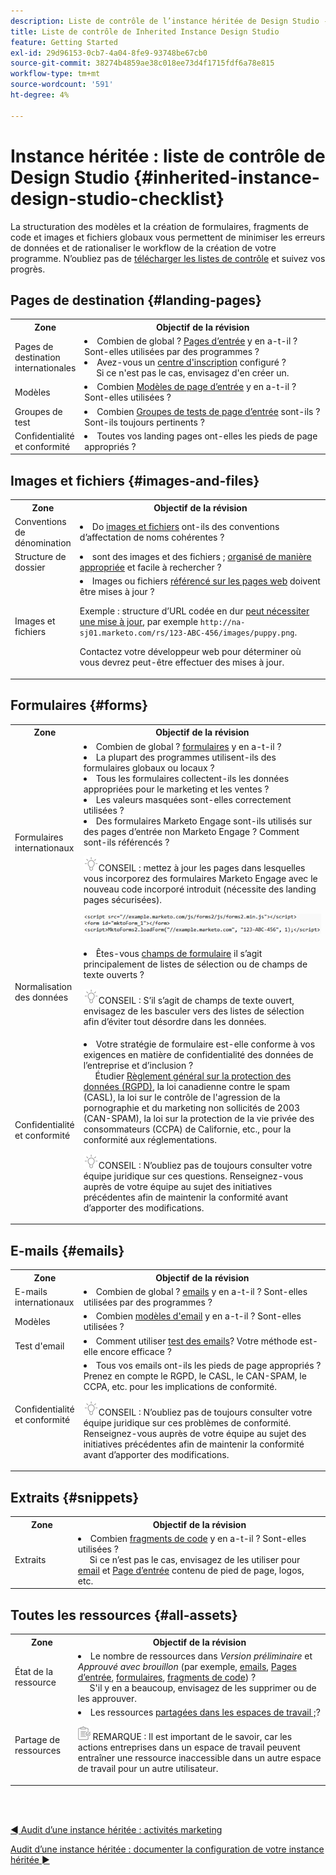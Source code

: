 ```yaml
---
description: Liste de contrôle de l’instance héritée de Design Studio - Documents Marketo - Documentation du produit
title: Liste de contrôle de Inherited Instance Design Studio
feature: Getting Started
exl-id: 29d96153-0cb7-4a04-8fe9-93748be67cb0
source-git-commit: 38274b4859ae38c018ee73d4f1715fdf6a78e815
workflow-type: tm+mt
source-wordcount: '591'
ht-degree: 4%

---
```


# Instance héritée : liste de contrôle de Design Studio {#inherited-instance-design-studio-checklist}

La structuration des modèles et la création de formulaires, fragments de code et images et fichiers globaux vous permettent de minimiser les erreurs de données et de rationaliser le workflow de la création de votre programme. N’oubliez pas de [télécharger les listes de contrôle](/help/marketo/getting-started/inheriting-a-marketo-engage-instance/assets/adobe-marketo-engage-inherited-instance-admin-checklist.xlsx) et suivez vos progrès.

## Pages de destination {#landing-pages}

<table style="table-layout:auto"> 
 <tbody> 
  <tr> 
   <th style="width:20%">Zone</th> 
   <th>Objectif de la révision</th>
  </tr> 
  <tr> 
   <td>Pages de destination internationales</td> 
   <td><li>Combien de global ? <a href="/help/marketo/product-docs/demand-generation/landing-pages/understanding-landing-pages/understanding-free-form-vs-guided-landing-pages.md" target="_blank">Pages d’entrée</a> y en a-t-il ? Sont-elles utilisées par des programmes ?</li>
   <li>Avez-vous un <a href="https://experienceleague.adobe.com/docs/marketo-learn/tutorials/lead-and-data-management/subscription-center-learn.html" target="_blank">centre d'inscription</a> configuré ?
   <br/>     Si ce n'est pas le cas, envisagez d'en créer un.</li></td>
  </tr>
  <tr> 
   <td>Modèles</td> 
   <td><li>Combien <a href="/help/marketo/product-docs/demand-generation/landing-pages/landing-page-templates/edit-a-marketo-landing-page-template.md" target="_blank">Modèles de page d’entrée</a> y en a-t-il ? Sont-elles utilisées ?</li></td>
  </tr>
  <tr> 
   <td>Groupes de test</td> 
   <td><li>Combien <a href="/help/marketo/product-docs/demand-generation/landing-pages/understanding-landing-pages/landing-page-test-groups.md" target="_blank">Groupes de tests de page d’entrée</a> sont-ils ? Sont-ils toujours pertinents ?</li></td>
  </tr>
   <tr> 
   <td>Confidentialité et conformité</td> 
   <td><li>Toutes vos landing pages ont-elles les pieds de page appropriés ?</li></td>
  </tr>
 </tbody> 
</table>

## Images et fichiers {#images-and-files}

<table style="table-layout:auto"> 
 <tbody> 
  <tr> 
   <th style="width:20%">Zone</th> 
   <th>Objectif de la révision</th>
  </tr> 
  <tr> 
   <td>Conventions de dénomination</td> 
   <td><li>Do <a href="/help/marketo/product-docs/demand-generation/images-and-files/add-images-and-files-to-marketo.md" target="_blank">images et fichiers</a> ont-ils des conventions d’affectation de noms cohérentes ?</li></td>
  </tr>
  <tr> 
   <td>Structure de dossier</td> 
   <td><li>sont des images et des fichiers ; <a href="/help/marketo/product-docs/demand-generation/images-and-files/organize-your-images-and-files-using-folders.md" target="_blank">organisé de manière appropriée</a> et facile à rechercher ?</li></td>
  </tr>
  <tr> 
   <td>Images et fichiers</td> 
   <td><li>Images ou fichiers <a href="/help/marketo/product-docs/demand-generation/images-and-files/find-the-url-of-an-uploaded-image-or-file.md" target="_blank">référencé sur les pages web</a> doivent être mises à jour ? 
   <p>Exemple : structure d’URL codée en dur <a href="https://nation.marketo.com/t5/product-documents/upcoming-changes-to-design-studio-urls/ta-p/306632#_Toc54870361" target="_blank">peut nécessiter une mise à jour</a>, par exemple <code>http://na-sj01.marketo.com/rs/123-ABC-456/images/puppy.png</code>. 
   <p>Contactez votre développeur web pour déterminer où vous devrez peut-être effectuer des mises à jour.</li></td>
  </tr>
 </tbody> 
</table>

## Formulaires {#forms}

<table style="table-layout:auto"> 
 <tbody> 
  <tr> 
   <th style="width:20%">Zone</th> 
   <th>Objectif de la révision</th>
  </tr> 
  <tr> 
   <td>Formulaires internationaux</td> 
   <td><li>Combien de global ? <a href="/help/marketo/product-docs/demand-generation/forms/creating-a-form/create-a-form.md" target="_blank">formulaires</a> y en a-t-il ?</li>
<li>La plupart des programmes utilisent-ils des formulaires globaux ou locaux ?</li>
<li>Tous les formulaires collectent-ils les données appropriées pour le marketing et les ventes ?</li>
<li>Les valeurs masquées sont-elles correctement utilisées ?</li>
<li>Des formulaires Marketo Engage sont-ils utilisés sur des pages d’entrée non Marketo Engage ? Comment sont-ils référencés ?</li>
<p><img src="assets/tip-icon.png" alt="icône de bulle">CONSEIL : mettez à jour les pages dans lesquelles vous incorporez des formulaires Marketo Engage avec le nouveau code incorporé introduit (nécessite des landing pages sécurisées).
<p><a href="/help/marketo/getting-started/inheriting-a-marketo-engage-instance/assets/design-studio-checklist-2.png" target="_blank"><img src="assets/design-studio-checklist-1.png" alt="miniature de code"></a>
</td>
  </tr>
  <tr> 
   <td>Normalisation des données</td> 
   <td><li>Êtes-vous <a href="/help/marketo/product-docs/demand-generation/forms/form-fields/add-a-fieldset-to-a-form.md" target="_blank">champs de formulaire</a> il s’agit principalement de listes de sélection ou de champs de texte ouverts ?</li>
<p><img src="assets/tip-icon.png" alt="icône de bulle">CONSEIL : S’il s’agit de champs de texte ouvert, envisagez de les basculer vers des listes de sélection afin d’éviter tout désordre dans les données.</td>
  </tr>
  <tr> 
   <td>Confidentialité et conformité</td> 
   <td><li>Votre stratégie de formulaire est-elle conforme à vos exigences en matière de confidentialité des données de l’entreprise et d’inclusion ? 
   <br/>     Étudier <a href="https://business.adobe.com/resources/ebooks/the-gdpr-and-the-marketer.html" target="_blank">Règlement général sur la protection des données (RGPD)</a>, la loi canadienne contre le spam (CASL), la loi sur le contrôle de l'agression de la pornographie et du marketing non sollicités de 2003 (CAN-SPAM), la loi sur la protection de la vie privée des consommateurs (CCPA) de Californie, etc., pour la conformité aux réglementations.</li>
<p><img src="assets/tip-icon.png" alt="icône de bulle">CONSEIL : N’oubliez pas de toujours consulter votre équipe juridique sur ces questions. Renseignez-vous auprès de votre équipe au sujet des initiatives précédentes afin de maintenir la conformité avant d’apporter des modifications.</td>
  </tr>
 </tbody> 
</table>

## E-mails {#emails}

<table style="table-layout:auto"> 
 <tbody> 
  <tr> 
   <th style="width:20%">Zone</th> 
   <th>Objectif de la révision</th>
  </tr> 
  <tr> 
   <td>E-mails internationaux</td> 
   <td><li>Combien de global ? <a href="/help/marketo/product-docs/email-marketing/general/creating-an-email/create-an-email.md" target="_blank">emails</a> y en a-t-il ? Sont-elles utilisées par des programmes ?</li></td>
  </tr>
  <tr> 
   <td>Modèles</td> 
   <td><li>Combien <a href="/help/marketo/product-docs/email-marketing/general/email-editor-2/create-an-email-template.md" target="_blank">modèles d'email</a> y en a-t-il ? Sont-elles utilisées ?</li></td>
  </tr>
  <tr> 
   <td>Test d'email</td> 
   <td><li>Comment utiliser <a href="/help/marketo/product-docs/email-marketing/email-programs/email-program-actions/email-test-a-b-test/understanding-email-testing-options.md" target="_blank">test des emails</a>? Votre méthode est-elle encore efficace ?</li></td>
  </tr>
  </tr>
  <tr> 
   <td>Confidentialité et conformité</td> 
   <td><li>Tous vos emails ont-ils les pieds de page appropriés ? Prenez en compte le RGPD, le CASL, le CAN-SPAM, le CCPA, etc. pour les implications de conformité.</li>
<p><img src="assets/tip-icon.png" alt="icône de bulle">CONSEIL : N’oubliez pas de toujours consulter votre équipe juridique sur ces problèmes de conformité. Renseignez-vous auprès de votre équipe au sujet des initiatives précédentes afin de maintenir la conformité avant d’apporter des modifications.</td>
  </tr>
 </tbody> 
</table>

## Extraits {#snippets}

<table style="table-layout:auto"> 
 <tbody> 
  <tr> 
   <th style="width:20%">Zone</th> 
   <th>Objectif de la révision</th>
  </tr> 
  <tr> 
   <td>Extraits</td> 
   <td><li>Combien <a href="/help/marketo/product-docs/personalization/segmentation-and-snippets/snippets/create-a-snippet.md" target="_blank">fragments de code</a> y en a-t-il ? Sont-elles utilisées ? 
   <br/>     Si ce n’est pas le cas, envisagez de les utiliser pour <a href="/help/marketo/product-docs/email-marketing/general/functions-in-the-editor/add-a-snippet-to-an-email.md" target="_blank">email</a> et <a href="/help/marketo/product-docs/demand-generation/landing-pages/personalizing-landing-pages/add-a-snippet-to-a-landing-page.md" target="_blank">Page d’entrée</a> contenu de pied de page, logos, etc.</li></td>
  </tr>
 </tbody> 
</table>

## Toutes les ressources {#all-assets}

<table style="table-layout:auto"> 
 <tbody> 
  <tr> 
   <th style="width:20%">Zone</th> 
   <th>Objectif de la révision</th>
  </tr> 
  <tr> 
   <td>État de la ressource</td> 
   <td><li>Le nombre de ressources dans <i>Version préliminaire</i> et <i>Approuvé avec brouillon</i> (par exemple, <a href="/help/marketo/product-docs/email-marketing/general/creating-an-email/approve-an-email.md" target="_blank">emails</a>, <a href="/help/marketo/product-docs/demand-generation/landing-pages/understanding-landing-pages/approve-unapprove-or-delete-a-landing-page.md#approve-a-landing-page" target="_blank">Pages d’entrée</a>, <a href="/help/marketo/product-docs/demand-generation/forms/creating-a-form/approve-a-form.md" target="_blank">formulaires</a>, <a href="/help/marketo/product-docs/personalization/segmentation-and-snippets/snippets/approve-a-snippet.md" target="_blank">fragments de code</a>) ?
   <br/>     S'il y en a beaucoup, envisagez de les supprimer ou de les approuver.</li></td>
  </tr>
  <tr> 
   <td>Partage de ressources</td> 
   <td><li>Les ressources <a href="/help/marketo/product-docs/administration/workspaces-and-person-partitions/understanding-workspaces-and-person-partitions.md#sharing-across-workspaces" target="_blank">partagées dans les espaces de travail ;</a>?</li>
   <p><img src="assets/note-icon.png" alt="icône de note"> REMARQUE : Il est important de le savoir, car les actions entreprises dans un espace de travail peuvent entraîner une ressource inaccessible dans un autre espace de travail pour un autre utilisateur.</td>
  </tr>
 </tbody> 
</table>

<br> 

[◄ Audit d’une instance héritée : activités marketing](/help/marketo/getting-started/inheriting-a-marketo-engage-instance/marketing-activities-checklist.md)

[Audit d’une instance héritée : documenter la configuration de votre instance héritée ►](/help/marketo/getting-started/inheriting-a-marketo-engage-instance/document-your-setup.md)
